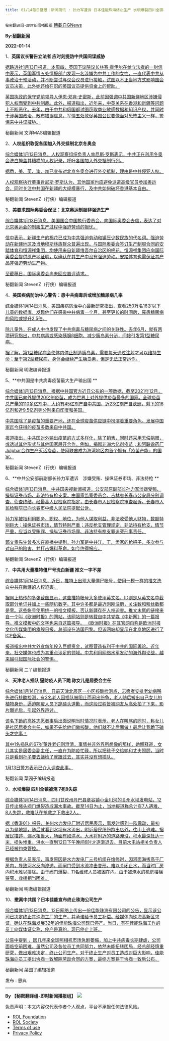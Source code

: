 ```yaml
---
title: 01/14每日播报｜新闻简讯 : 孙力军遭诉 日本佳能珠海终止生产 水坝爆裂四川全镇被淹
---
```

`秘密翻译组-即时新闻播报组` [轉載自GNews](https://gnews.org/zh-hans/1858502/)

**By:[秘翻新闻](https://gtv.org/video/id=61e13a98a6dfdd60315413f3)**

**2022-01-1**4

1、**英国议长警告立法者 应时刻提防中共国间谍威胁**

[据路透社1月13日报道，本周四，英国下议院议长林赛·霍伊尔在给立法者的一封信中表示，英国军情五处情报部门发现一名涉嫌为中共工作的女性，一直代表中共从事政治干预活动，并不断尝试与议会议员进行接触，试图以不正当地方式影响国会议员决策，此外她还给在职的英国议员提供资金上的帮助。](https://www.reuters.com/world/uk/uk-politicians-be-warned-chinese-spying-threat-sun-2022-01-13/)

[英国执政的保守党前领导人伊恩·邓肯·史密斯，此前因强调中共国新疆地区涉嫌侵犯人权而受到中共制裁。此外，报道指出，近年来，中英关系在香港和新疆等问题上不断恶化。去年，由于中共和俄国都试图窃取商业敏感数据和知识产权，并同时干涉英国政治，散布错误信息，军情五处敦促英国公民要像面对恐怖主义一样，警惕来中共谍威胁。](https://www.reuters.com/world/uk/uk-politicians-be-warned-chinese-spying-threat-sun-2022-01-13/)

秘翻新闻 文洋MAS编辑报道

2、**人权组织敦促各国加入外交抵制北京冬奥会**

[综合媒体1月13日消息，人权观察组织负责人肯尼斯·罗斯表示，中共正在利用冬奥会洗白掩盖其糟糕的人权记录，呼吁各国加入外交抵制行列。](https://www.rti.org.tw/news/view/id/2122048%20https://hongkongfp.com/2022/01/13/human-rights-group-urges-countries-to-join-diplomatic-boycott-of-beijing-2022-winter-olympics/)

[据悉，美、英、澳、加已宣布对北京冬奥会进行外交抵制，理由是中共侵犯人权。](https://www.rti.org.tw/news/view/id/2122048%20https://hongkongfp.com/2022/01/13/human-rights-group-urges-countries-to-join-diplomatic-boycott-of-beijing-2022-winter-olympics/)

[人权观察执行董事肯尼斯·罗斯认为，其他国家也应避免派遣高级官员参加奥运会，同时关注中共国在新疆的大规模暴行，及中共如何破坏香港基本自由。](https://www.rti.org.tw/news/view/id/2122048%20https://hongkongfp.com/2022/01/13/human-rights-group-urges-countries-to-join-diplomatic-boycott-of-beijing-2022-winter-olympics/)

秘翻新闻 StevenZ（行侠）编辑报道

3、**美要求国际奥委会保证：北京奥运制服非强迫生产**

[综合媒体1月13日消息，美国国会中国执行委员会，向国际奥委会去信，表达了对北京奥运会的制服生产过程中强迫劳动的担忧。](https://www.thestandard.com.hk/breaking-news/section/6/185868/U.S.-lawmakers-ask-IOC-for-assurances-uniforms-not-made-through-forced-labor%C2%A0%20https://www.ntdtv.com.tw/b5/20220113/video/316117.html?%E5%9C%8B%E9%9A%9B%E5%A5%A7%E6%9C%83%E8%88%87%E6%B6%89%E6%96%B0%E7%96%86%E6%A3%89%E4%B8%AD%E4%BC%81%E5%90%88%E4%BD%9C%20%E7%BE%8E%E5%9C%8B%E6%9C%83%E5%8E%BB%E5%87%BD%E8%A6%81%E8%A7%A3%E9%87%8B)

[信中表示，新疆生产的棉花已成为中共强迫劳动和镇压少数民族的代名词。强迫劳动在新疆地区及当地穆斯林族群众普遍出现。与国际奥委会签订生产制服合同的安踏体育和恒源祥集团，均使用来自新疆维吾尔自治区的棉花。恒源祥集团应向国际奥委会提供原产地证明，以确认在其生产中没有强迫劳动。安踏体育也需保证其产品非强迫劳动生产物。](https://www.thestandard.com.hk/breaking-news/section/6/185868/U.S.-lawmakers-ask-IOC-for-assurances-uniforms-not-made-through-forced-labor%C2%A0%20https://www.ntdtv.com.tw/b5/20220113/video/316117.html?%E5%9C%8B%E9%9A%9B%E5%A5%A7%E6%9C%83%E8%88%87%E6%B6%89%E6%96%B0%E7%96%86%E6%A3%89%E4%B8%AD%E4%BC%81%E5%90%88%E4%BD%9C%20%E7%BE%8E%E5%9C%8B%E6%9C%83%E5%8E%BB%E5%87%BD%E8%A6%81%E8%A7%A3%E9%87%8B)

[至截稿日，国际奥委会尚未回应置评请求。](https://www.thestandard.com.hk/breaking-news/section/6/185868/U.S.-lawmakers-ask-IOC-for-assurances-uniforms-not-made-through-forced-labor%C2%A0%20https://www.ntdtv.com.tw/b5/20220113/video/316117.html?%E5%9C%8B%E9%9A%9B%E5%A5%A7%E6%9C%83%E8%88%87%E6%B6%89%E6%96%B0%E7%96%86%E6%A3%89%E4%B8%AD%E4%BC%81%E5%90%88%E4%BD%9C%20%E7%BE%8E%E5%9C%8B%E6%9C%83%E5%8E%BB%E5%87%BD%E8%A6%81%E8%A7%A3%E9%87%8B)

秘翻新闻 StevenZ（行侠）编辑报道

4、**美国疾病防治中心警告：患中共病毒后或增加糖尿病几率**

[综合媒体1月14日消息，美国疾病防治中心最新研究指出，查看250万名18岁以下儿童的数据库，发现他们在感染中共病毒一个月，甚至更长的时间后，罹患糖尿病的风险或提升2.5倍。](https://www.ctwant.com/article/162545?utm_source=yahoo&amp;utm_medium=rss&amp;utm_campaign=162545%20https://newyork.cbslocal.com/2022/01/13/covid-19-diabetes-cdc-study-covid-vaccine-type-1-diabetes-type-2-diabetes/)

[除儿童外，在成人中也发现了中共病毒与糖尿病之间的关联性。去年6月，就有两项研究指出，中共病毒或感染胰腺β细胞、减少胰岛素分泌，间接引发第1型糖尿病。](https://www.ctwant.com/article/162545?utm_source=yahoo&amp;utm_medium=rss&amp;utm_campaign=162545%20https://newyork.cbslocal.com/2022/01/13/covid-19-diabetes-cdc-study-covid-vaccine-type-1-diabetes-type-2-diabetes/)

[据了解，第1型糖尿病会使体内停止制造胰岛素，需要每天通过注射才可以维持生命；至于第2型糖尿病，身体会继续产生胰岛素，但是无法正常运作。](https://www.ctwant.com/article/162545?utm_source=yahoo&amp;utm_medium=rss&amp;utm_campaign=162545%20https://newyork.cbslocal.com/2022/01/13/covid-19-diabetes-cdc-study-covid-vaccine-type-1-diabetes-type-2-diabetes/)

秘翻新闻 明澈编译报道

5、**中共国是中共病毒疫苗最大生产输出国 **

[综合媒体1月13日消息，根据中共国官方近日公布的一项数据，截至2021年12月，中共国已向外提供20亿剂疫苗，成为世界上对外提供疫苗最多的国家。全球疫苗总产量的110多亿剂中，大约有45亿剂产自中共国，近23亿剂产自欧洲，剩下的16亿剂和近9.5亿剂则分别来自印度和美国。](https://www.hk01.com/%E5%91%A8%E5%A0%B1/722309/%E4%B8%AD%E5%9C%8B%E6%98%AF%E6%96%B0%E5%86%A0%E7%96%AB%E8%8B%97%E6%9C%80%E5%A4%A7%E8%BC%B8%E5%87%BA%E5%9C%8B-%E8%BC%B8%E5%87%BA%E7%96%AB%E8%8B%97%E9%9D%9E%E5%8F%AA%E4%B8%80%E9%80%94%20https://www.rfi.fr/tw/%E4%B8%AD%E5%9C%8B/20211018-%E6%AD%90%E7%9B%9F%E7%B4%AF%E8%A8%88%E5%87%BA%E5%8F%A3%E8%B6%85%E9%81%8E10%E5%84%84%E5%8A%91%E6%96%B0%E5%86%A0%E7%96%AB%E8%8B%97-%E8%A8%88%E7%95%AB%E5%86%8D%E6%8D%905%E5%84%84%E5%8A%91)

[中共国除了是疫苗的重要产地，还在全球疫苗供应链中扮演着重要角色。发展中国家迄今获得的疫苗多数来自中共国。](https://www.hk01.com/%E5%91%A8%E5%A0%B1/722309/%E4%B8%AD%E5%9C%8B%E6%98%AF%E6%96%B0%E5%86%A0%E7%96%AB%E8%8B%97%E6%9C%80%E5%A4%A7%E8%BC%B8%E5%87%BA%E5%9C%8B-%E8%BC%B8%E5%87%BA%E7%96%AB%E8%8B%97%E9%9D%9E%E5%8F%AA%E4%B8%80%E9%80%94%20https://www.rfi.fr/tw/%E4%B8%AD%E5%9C%8B/20211018-%E6%AD%90%E7%9B%9F%E7%B4%AF%E8%A8%88%E5%87%BA%E5%8F%A3%E8%B6%85%E9%81%8E10%E5%84%84%E5%8A%91%E6%96%B0%E5%86%A0%E7%96%AB%E8%8B%97-%E8%A8%88%E7%95%AB%E5%86%8D%E6%8D%905%E5%84%84%E5%8A%91)

[报道指出，中共国对外输出疫苗的方式多样化，除了销售，同时还采用无偿捐赠，或透过其他形式与其他国家展开合作。例如，捐赠非洲六亿剂疫苗；和阿联酋药厂Julphar合作生产灭活疫苗，使阿联酋成为海湾地区内首个拥有「疫苗产能」的国家。](https://www.hk01.com/%E5%91%A8%E5%A0%B1/722309/%E4%B8%AD%E5%9C%8B%E6%98%AF%E6%96%B0%E5%86%A0%E7%96%AB%E8%8B%97%E6%9C%80%E5%A4%A7%E8%BC%B8%E5%87%BA%E5%9C%8B-%E8%BC%B8%E5%87%BA%E7%96%AB%E8%8B%97%E9%9D%9E%E5%8F%AA%E4%B8%80%E9%80%94%20https://www.rfi.fr/tw/%E4%B8%AD%E5%9C%8B/20211018-%E6%AD%90%E7%9B%9F%E7%B4%AF%E8%A8%88%E5%87%BA%E5%8F%A3%E8%B6%85%E9%81%8E10%E5%84%84%E5%8A%91%E6%96%B0%E5%86%A0%E7%96%AB%E8%8B%97-%E8%A8%88%E7%95%AB%E5%86%8D%E6%8D%905%E5%84%84%E5%8A%91)

秘翻新闻 StevenZ（行侠）编辑报道

6、**中共公安部前副部长孙力军遭诉　涉嫌受贿、操纵证券市场、非法持枪 **

[综合媒体1月13日消息，中共国央视新闻报道，公安部原副部长孙力军涉嫌受贿、操纵证券市场、非法持有枪支案，由国家监察委员会、吉林省长春市公安局分别调查、侦查终结，经最高人民检察院指定，由长春市人民检察院审查起诉。长春市人民检察院已向长春市中级人民法院提起公诉。](https://news.rthk.hk/rthk/ch/component/k2/1628715-20220113.htm?spTabChangeable=0%20https://www.ctwant.com/article/162446)

[孙力军被指利用职务、职权、地位，为他人谋取利益，非法收受他人财物，数额特别巨大；操纵证券市场，情节特别严重；违反枪支管理规定，非法持有枪支，情节严重，应当以受贿罪、操纵证券市场罪、非法持有枪支罪追究刑事责任。](https://news.rthk.hk/rthk/ch/component/k2/1628715-20220113.htm?spTabChangeable=0%20https://www.ctwant.com/article/162446)

[郭文贵先生曾多次在直播中提到，孙力军是中共江、王、孟家的枪把子，多次参与对自己的陷害，并打击爆料革命，如今终得报应。](https://news.rthk.hk/rthk/ch/component/k2/1628715-20220113.htm?spTabChangeable=0%20https://www.ctwant.com/article/162446)

秘翻新闻 StevenZ（行侠）编辑报道

7、**中共用大量推特僵尸号洗白新疆 推文一字不差**

[综合媒体1月14日消息，近日，推特上出现大量僵尸帐号，使用一模一样的推文洗白中共在新疆的人权迫害。](https://m.ntdtv.com/gb/2022/01/13/a103320386.html%20https://www.aboluowang.com/2022/0114/1695610.html)

[据网上热传的多张截图显示，这些推特帐号大多使用英文名，ID则是从英文名中截取部分单词并加上一些随机数字。其中许多都是最近刚刚注册，关注数和粉丝数都是零。这些帐号使用统一的推文模板，否认新疆存在人权迫害。推文末尾的链接来自一个叫《欧洲时报》的网站，该网站则是转载自中共党媒《中新网》的一篇报导。推文模板中的文字也来自这篇报导。 《欧洲时报》在其官网自称是欧洲时报文化传媒集团的旗舰日报，总部设在法国巴黎。但该网站却显示在北京地区进行了ICP备案。](https://m.ntdtv.com/gb/2022/01/13/a103320386.html%20https://www.aboluowang.com/2022/0114/1695610.html)

[报道指出中共大外宣每年投入巨额资金，试图营造有利于中共的国际舆论。近年来，社交媒体也成为其重点涉足的领域。中共利用网络水军发动的海外舆论战，越来越引起国际社会的警惕。](https://m.ntdtv.com/gb/2022/01/13/a103320386.html%20https://www.aboluowang.com/2022/0114/1695610.html)

秘翻新闻 二丫编辑报道

8、**天津老人插队 逼防疫人员下跪 称女儿是居委会主任**

[综合媒体1月14日消息，日前天津北辰区一小区核酸检测点，志愿者安排老幼病残先进行核酸检测，有2名老人因插队被阻止而闹出纷争，老人随后搬出自己女儿的植物身份，逼迫防疫人员下跪磕头道歉，而这段过程皆被网友从高处拍了下来，影片曝光后，引起外界声讨。](https://cdn.discordapp.com/attachments/895315867368312852/931174799290540032/WeChat_20220113183009.mp4%20https://cdn.discordapp.com/attachments/895315867368312852/931174862741966878/WeChat_20220113183111.mp4%20https://m.ntdtv.com/gb/2022/01/13/a103320320.html%20https://cdn.discordapp.com/attachments/895315867368312852/931174870983794688/20220113183120.jpg%20https://www.ctwant.com/article/162535)

[该名下跪的高姓志愿者事后出面说明当时情况时表示，老人在叫骂的同时，称女儿是社区居委会主任，如果不先给他们做核酸，他们就不让后面做！最后让我跪下磕头才完事！](https://cdn.discordapp.com/attachments/895315867368312852/931174799290540032/WeChat_20220113183009.mp4%20https://cdn.discordapp.com/attachments/895315867368312852/931174862741966878/WeChat_20220113183111.mp4%20https://m.ntdtv.com/gb/2022/01/13/a103320320.html%20https://cdn.discordapp.com/attachments/895315867368312852/931174870983794688/20220113183120.jpg%20https://www.ctwant.com/article/162535)

[其中1名插队的67岁董姓老妇则澄清，事情并非外界所想像的那样，她解释道，女儿其实是居委会副主任，一直在为防疫忙碌，所以把孩子交给她和丈夫照顾，当时只是看到孙子要去筛检了就跟过去，其实并没有想插队。](https://cdn.discordapp.com/attachments/895315867368312852/931174799290540032/WeChat_20220113183009.mp4%20https://cdn.discordapp.com/attachments/895315867368312852/931174862741966878/WeChat_20220113183111.mp4%20https://m.ntdtv.com/gb/2022/01/13/a103320320.html%20https://cdn.discordapp.com/attachments/895315867368312852/931174870983794688/20220113183120.jpg%20https://www.ctwant.com/article/162535)

[1月13日警方表示已介入调查此事。](https://cdn.discordapp.com/attachments/895315867368312852/931174799290540032/WeChat_20220113183009.mp4%20https://cdn.discordapp.com/attachments/895315867368312852/931174862741966878/WeChat_20220113183111.mp4%20https://m.ntdtv.com/gb/2022/01/13/a103320320.html%20https://cdn.discordapp.com/attachments/895315867368312852/931174870983794688/20220113183120.jpg%20https://www.ctwant.com/article/162535)

秘翻新闻 菜园子编辑报道

9、**水坝爆裂 四川全镇被淹 7死8失踪**

[综合媒体1月14日消息，四川甘孜州丹巴县章谷镇小金川河的关州水坝发电站，12日传出堵头阀门爆裂造成漏水事故。截至14日为止，当地报道称总计有7人遇难、8人失踪，救难队在抢救之下救出2人。](https://www.bannedbook.org/bnews/cnnews/20220114/1679160.html%20https://www.aboluowang.com/2022/0114/1695547.html)

[据《香港01》报导，关州水力发电厂附近居民表示，事发时感到一阵震动，最初以为是地震，随后就看到水坝有水流出，附近居民纷纷跑出店外，往山上逃难。据居民描述，漏水相当大，场面有如洪水。大水将附近的道路淹没，积水最深处达一米，损失惨重。洪水一直到12日下午晚间6时才逐渐退去。目前水电站相关负责人已经被约束管控。](https://www.bannedbook.org/bnews/cnnews/20220114/1679160.html%20https://www.aboluowang.com/2022/0114/1695547.html)

[根据负责人员表示，事发原因是水力发电厂三号机组在维修时，因河面海拔高于厂房内，导致河水反向渗透，而闸门受到水流冲击变形，难以关闭止水，而当时厂房内积水难以排除。由于阀门爆裂，11名维修人员被困在内。由于被淹水的机房楼梯狭窄，救援相当困难。](https://www.bannedbook.org/bnews/cnnews/20220114/1679160.html%20https://www.aboluowang.com/2022/0114/1695547.html)

秘翻新闻 明澈编辑报道

10、**撤离中共国？日本佳能宣布终止珠海公司生产**

[综合媒体1月13日消息，12日网络上传出一份佳能珠海有限公司的公告，显示该公司已决定终止其珠海工厂的生产，并承诺给予员工补偿。经媒体向珠海高新区求证，确认在珠海发展32年的佳能珠海公司现已停产。当日，有在佳能珠海工作的员工向媒体证实称，停产是真的，现已停止上班。](https://cdn.discordapp.com/attachments/895315867368312852/931198733679464448/20220113223527.jpg%20https://cdn.discordapp.com/attachments/895315867368312852/931198733939523614/20220113223535.jpg%20https://www.ntdtv.com/gb/2022/01/13/a103320432.html%20https://www.sohu.com/a/516341727_161795)

[公告中提到 ，因几年来全球照相机市场急剧萎缩，加上中共病毒长期肆虐，公司面临空前困难。虽然公司及各位员工共同努力，依然未能扭转困局，经总部经慎重研究，做出艰难决定，终止公司生产。对于终止生产对员工造成对巨大影响，佳能珠海向员工提出协商一致解除劳动合同的方案，最终方案将于协商一致后公布。](https://cdn.discordapp.com/attachments/895315867368312852/931198733679464448/20220113223527.jpg%20https://cdn.discordapp.com/attachments/895315867368312852/931198733939523614/20220113223535.jpg%20https://www.ntdtv.com/gb/2022/01/13/a103320432.html%20https://www.sohu.com/a/516341727_161795)

秘翻新闻 菜园子编辑报道

发布 : 恩典

* * *

**By 【秘密翻译组-即时新闻播报组】**
![](https://assets.gnews.org/wp-content/uploads/2022/01/截圖-2021-12-28-00.48.35.png)


 

免责声明：本文内容仅代表作者个人观点，平台不承担任何法律风险。

- [ROL Foundation](https://rolfoundation.org/)
- [ROL Society](https://rolsociety.org/)
- [Terms of use](https://gnews.org/terms-of-use-3/)
- [Privacy Policy](https://gnews.org/privacy-policy/)
